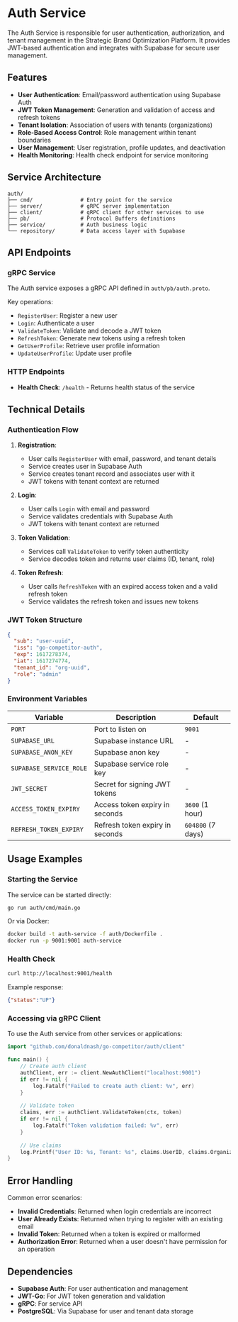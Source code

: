 # Auth Service

The Auth Service is responsible for user authentication, authorization, and tenant management in the Strategic Brand Optimization Platform. It provides JWT-based authentication and integrates with Supabase for secure user management.

## Features

- **User Authentication**: Email/password authentication using Supabase Auth
- **JWT Token Management**: Generation and validation of access and refresh tokens
- **Tenant Isolation**: Association of users with tenants (organizations)
- **Role-Based Access Control**: Role management within tenant boundaries
- **User Management**: User registration, profile updates, and deactivation
- **Health Monitoring**: Health check endpoint for service monitoring

## Service Architecture

```
auth/
├── cmd/               # Entry point for the service
├── server/            # gRPC server implementation
├── client/            # gRPC client for other services to use
├── pb/                # Protocol Buffers definitions
├── service/           # Auth business logic
└── repository/        # Data access layer with Supabase
```

## API Endpoints

### gRPC Service

The Auth service exposes a gRPC API defined in `auth/pb/auth.proto`.

Key operations:
- `RegisterUser`: Register a new user
- `Login`: Authenticate a user
- `ValidateToken`: Validate and decode a JWT token
- `RefreshToken`: Generate new tokens using a refresh token
- `GetUserProfile`: Retrieve user profile information
- `UpdateUserProfile`: Update user profile

### HTTP Endpoints

- **Health Check**: `/health` - Returns health status of the service

## Technical Details

### Authentication Flow

1. **Registration**:
   - User calls `RegisterUser` with email, password, and tenant details
   - Service creates user in Supabase Auth
   - Service creates tenant record and associates user with it
   - JWT tokens with tenant context are returned

2. **Login**:
   - User calls `Login` with email and password
   - Service validates credentials with Supabase Auth
   - JWT tokens with tenant context are returned
   
3. **Token Validation**:
   - Services call `ValidateToken` to verify token authenticity
   - Service decodes token and returns user claims (ID, tenant, role)

4. **Token Refresh**:
   - User calls `RefreshToken` with an expired access token and a valid refresh token
   - Service validates the refresh token and issues new tokens

### JWT Token Structure

```json
{
  "sub": "user-uuid",
  "iss": "go-competitor-auth",
  "exp": 1617278374,
  "iat": 1617274774,
  "tenant_id": "org-uuid",
  "role": "admin"
}
```

### Environment Variables

| Variable | Description | Default |
|----------|-------------|---------|
| `PORT` | Port to listen on | `9001` |
| `SUPABASE_URL` | Supabase instance URL | - |
| `SUPABASE_ANON_KEY` | Supabase anon key | - |
| `SUPABASE_SERVICE_ROLE` | Supabase service role key | - |
| `JWT_SECRET` | Secret for signing JWT tokens | - |
| `ACCESS_TOKEN_EXPIRY` | Access token expiry in seconds | `3600` (1 hour) |
| `REFRESH_TOKEN_EXPIRY` | Refresh token expiry in seconds | `604800` (7 days) |

## Usage Examples

### Starting the Service

The service can be started directly:

```bash
go run auth/cmd/main.go
```

Or via Docker:

```bash
docker build -t auth-service -f auth/Dockerfile .
docker run -p 9001:9001 auth-service
```

### Health Check

```bash
curl http://localhost:9001/health
```

Example response:
```json
{"status":"UP"}
```

### Accessing via gRPC Client

To use the Auth service from other services or applications:

```go
import "github.com/donaldnash/go-competitor/auth/client"

func main() {
    // Create auth client
    authClient, err := client.NewAuthClient("localhost:9001")
    if err != nil {
        log.Fatalf("Failed to create auth client: %v", err)
    }
    
    // Validate token
    claims, err := authClient.ValidateToken(ctx, token)
    if err != nil {
        log.Fatalf("Token validation failed: %v", err)
    }
    
    // Use claims
    log.Printf("User ID: %s, Tenant: %s", claims.UserID, claims.OrganizationID)
}
```

## Error Handling

Common error scenarios:

- **Invalid Credentials**: Returned when login credentials are incorrect
- **User Already Exists**: Returned when trying to register with an existing email
- **Invalid Token**: Returned when a token is expired or malformed
- **Authorization Error**: Returned when a user doesn't have permission for an operation

## Dependencies

- **Supabase Auth**: For user authentication and management
- **JWT-Go**: For JWT token generation and validation
- **gRPC**: For service API
- **PostgreSQL**: Via Supabase for user and tenant data storage 